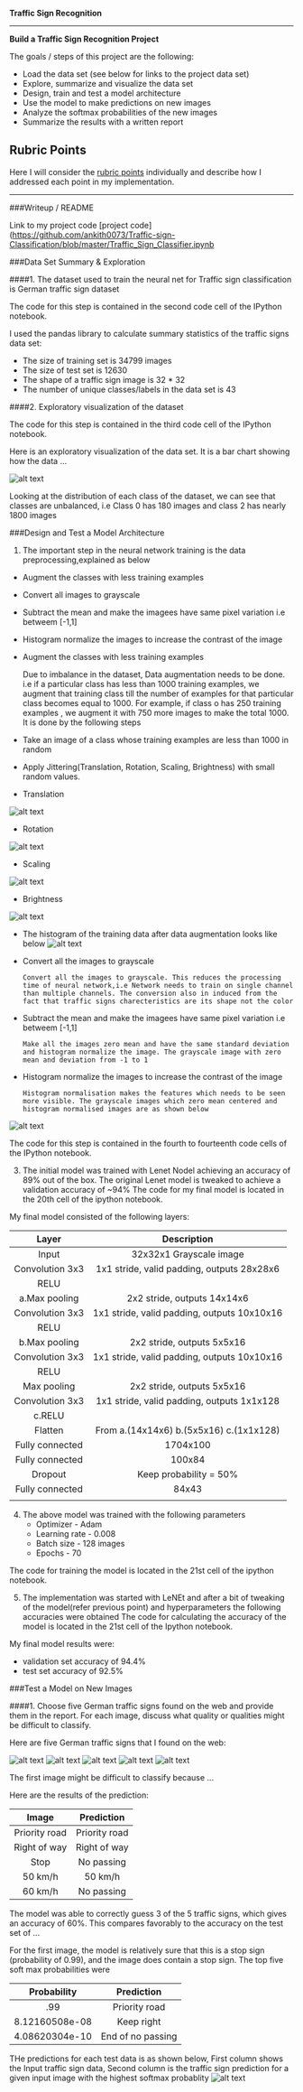 **Traffic Sign Recognition** 

---

**Build a Traffic Sign Recognition Project**

The goals / steps of this project are the following:
* Load the data set (see below for links to the project data set)
* Explore, summarize and visualize the data set
* Design, train and test a model architecture
* Use the model to make predictions on new images
* Analyze the softmax probabilities of the new images
* Summarize the results with a written report


[//]: # (Image References)

[image1]: ./examples/histogram_Dataset.png "Visualization"
[image2]: ./examples/grayscale.jpg "Grayscaling"
[image3]: ./examples/random_noise.jpg "Random Noise"
[image4]: ./examples/50.jpg "Traffic Sign 1"
[image5]: ./examples/60.jpg "Traffic Sign 2"
[image6]: ./examples/halt.jpg "Traffic Sign 3"
[image7]: ./examples/sign.jpg "Traffic Sign 4"
[image8]: ./examples/stop.jpg "Traffic Sign 5"

[augmentation1]: ./examples/translation.png
[augmentation2]: ./examples/rotation.png
[augmentation3]: ./examples/scaling.png
[augmentation4]: ./examples/brightness.png

[preprocessed]: ./examples/preprocessed.png

[predictions]: ./examples/predictions.png
[aug_hist]: ./examples/augmented_hist.png

## Rubric Points
Here I will consider the [rubric points](https://review.udacity.com/#!/rubrics/481/view) individually and describe how I addressed each point in my implementation.  

---
###Writeup / README

Link to my project code [project code](https://github.com/ankith0073/Traffic-sign-Classification/blob/master/Traffic_Sign_Classifier.ipynb

###Data Set Summary & Exploration

####1. The dataset used to train the neural net for Traffic sign classification is German traffic sign dataset

The code for this step is contained in the second code cell of the IPython notebook.  

I used the pandas library to calculate summary statistics of the traffic
signs data set:

* The size of training set is 34799 images
* The size of test set is 12630
* The shape of a traffic sign image is 32 * 32
* The number of unique classes/labels in the data set is 43

####2. Exploratory visualization of the dataset 

The code for this step is contained in the third code cell of the IPython notebook.  

Here is an exploratory visualization of the data set. It is a bar chart showing how the data ...

![alt text][image1]

Looking at the distribution of each class of the dataset, we can see that classes are unbalanced, i.e Class 0 has 180 images and class 2 has nearly 1800 images

###Design and Test a Model Architecture

1. The important step in the neural network training is the data preprocessing,explained as below 
 
 * Augment the classes with less training examples         
 * Convert all images to grayscale 
 * Subtract the mean and make the imagees have same pixel variation i.e betweem [-1,1]
 * Histogram normalize the images to increase the contrast of the image      

* Augment the classes with less training examples

   Due to imbalance in the dataset, Data augmentation needs to be done. i.e if a particular class has less than 1000 training examples, we augment that training class till the number of examples for that particular class becomes equal to 1000. For example, if class o has 250 training examples , we augment it with 750 more images to make the total 1000. It is done by the following steps
 * Take an image of a class whose training examples are less than 1000 in random
 * Apply Jittering(Translation, Rotation, Scaling, Brightness) with small random values.
 
 * Translation
 
 ![alt text][augmentation1]
 
 * Rotation 
 
 ![alt text][augmentation2]
 
 * Scaling 
 
 ![alt text][augmentation3]
 
 * Brightness  
 
 ![alt text][augmentation4]
 
* The histogram of the training data after data augmentation looks like below
![alt text][aug_hist]

* Convert all the images to grayscale

      Convert all the images to grayscale. This reduces the processing time of neural network,i.e Network needs to train on single channel than multiple channels. The conversion also in induced from the fact that traffic signs charecteristics are its shape not the color
   
*  Subtract the mean and make the imagees have same pixel variation i.e betweem [-1,1]

       Make all the images zero mean and have the same standard deviation and histogram normalize the image. The grayscale image with zero mean and deviation from -1 to 1
       
* Histogram normalize the images to increase the contrast of the image  

      Histogram normalisation makes the features which needs to be seen more visible. The grayscale images which zero mean centered and histogram normalised images are as shown below
![alt text][preprocessed]

The code for this step is contained in the fourth to fourteenth code cells of the IPython notebook.


3. The initial model was trained with Lenet Nodel achieving an accuracy of 89% out of the box. The original Lenet model is tweaked to achieve a validation accuracy of ~94% 
The code for my final model is located in the 20th cell of the ipython notebook. 

My final model consisted of the following layers:

| Layer         		|     Description	        					| 
|:---------------------:|:---------------------------------------------:| 
| Input         		| 32x32x1 Grayscale image						| 
| Convolution 3x3     	| 1x1 stride, valid padding, outputs 28x28x6 	|
| RELU					|												|
| a.Max pooling	      	| 2x2 stride,  outputs 14x14x6   				|
| Convolution 3x3     	| 1x1 stride, valid padding, outputs 10x10x16 	|
| RELU					|												|
| b.Max pooling	      	| 2x2 stride,  outputs 5x5x16   				|
| Convolution 3x3     	| 1x1 stride, valid padding, outputs 10x10x16 	|
| RELU					|												|
| Max pooling	      	| 2x2 stride,  outputs 5x5x16   				|
| Convolution 3x3     	| 1x1 stride, valid padding, outputs 1x1x128 	|
| c.RELU				|												|
| Flatten	            | From a.(14x14x6) b.(5x5x16) c.(1x1x128)		|
| Fully connected		| 1704x100     									|
| Fully connected		| 100x84     									|
| Dropout				| Keep probability = 50%						|
| Fully connected		| 84x43     									|
|						|												|


4. The above model was trained with the following parameters
    * Optimizer - Adam 
    * Learning rate - 0.008
    * Batch size - 128 images
    * Epochs - 70

The code for training the model is located in the 21st cell of the ipython notebook. 


5. The implementation was started with LeNEt and after a bit of tweaking of the model(refer previous point) and hyperparameters the following accuracies were obtained 
The code for calculating the accuracy of the model is located in the 21st cell of the Ipython notebook.

My final model results were:
* validation set accuracy of 94.4% 
* test set accuracy of 92.5% 

###Test a Model on New Images

####1. Choose five German traffic signs found on the web and provide them in the report. For each image, discuss what quality or qualities might be difficult to classify.

Here are five German traffic signs that I found on the web:

![alt text][image4] ![alt text][image5] ![alt text][image6] 
![alt text][image7] ![alt text][image8]

The first image might be difficult to classify because ...

Here are the results of the prediction:

| Image			        |     Prediction	        					| 
|:---------------------:|:---------------------------------------------:| 
| Priority road   		| Priority road									| 
| Right of way 			| Right of way									|
| Stop					| No passing									|
| 50 km/h	      		| 50 km/h    					 				|
| 60 km/h   			| No passing        							|


The model was able to correctly guess 3 of the 5 traffic signs, which gives an accuracy of 60%. This compares favorably to the accuracy on the test set of ...

For the first image, the model is relatively sure that this is a stop sign (probability of 0.99), and the image does contain a stop sign. The top five soft max probabilities were

| Probability         	|     Prediction	        					| 
|:---------------------:|:---------------------------------------------:| 
| .99         			| Priority road									| 
| 8.12160508e-08    	| Keep right									|
| 4.08620304e-10		| End of no passing								|

THe predictions for each test data is as shown below,
First column shows the Input traffic sign data, Second column is the traffic sign prediction for a given input image with the highest softmax probablity
![alt text][predictions]

